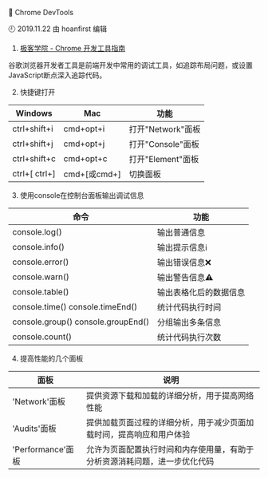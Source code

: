🐾 Chrome DevTools

🕘 2019.11.22 由 hoanfirst 编辑


1. [极客学院 - Chrome 开发工具指南](http://wiki.jikexueyuan.com/project/chrome-devtools/)

谷歌浏览器开发者工具是前端开发中常用的调试工具，如追踪布局问题，或设置JavaScript断点深入追踪代码。


2. 快捷键打开

Windows|Mac|功能|
-|-|-|
ctrl+shift+i|cmd+opt+i|打开"Network"面板|
ctrl+shift+j|cmd+opt+j|打开"Console"面板|
ctrl+shift+c|cmd+opt+c|打开"Element"面板|
ctrl+\[ ctrl+\]|cmd+\[或cmd+\]|切换面板|


3. 使用console在控制台面板输出调试信息

命令|功能|
-|-|
console.log()|输出普通信息|
console.info()|输出提示信息:information_source:|
console.error()|输出错误信息:x:|
console.warn()|输出警告信息:warning:|
console.table()|输出表格化后的数据信息|
console.time() console.timeEnd()|统计代码执行时间|
console.group() console.groupEnd()|分组输出多条信息|
console.count()|统计代码执行次数|

4. 提高性能的几个面板

面板|说明|
-|-|
'Network'面板|提供资源下载和加载的详细分析，用于提高网络性能|
'Audits'面板|提供加载页面过程的详细分析，用于减少页面加载时间，提高响应和用户体验|
'Performance'面板|允许为页面配置执行时间和内存使用量，有助于分析资源消耗问题，进一步优化代码|
